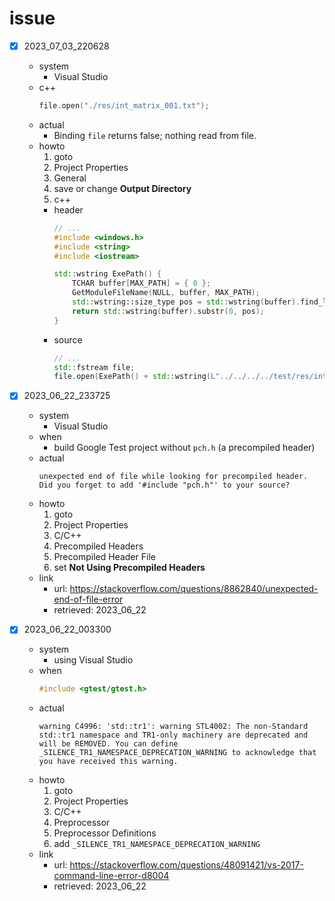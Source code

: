 # issue

- [x] 2023_07_03_220628
  - system
    - Visual Studio
  - c++
    ```cpp
    file.open("./res/int_matrix_001.txt");
    ```
  - actual
    - Binding ``file`` returns false; nothing read from file.
  - howto
    1. goto
      1. Project Properties
      2. General
    2. save or change **Output Directory**
    3. c++
      - header
        ```cpp
        // ...
        #include <windows.h>
        #include <string>
        #include <iostream>

        std::wstring ExePath() {
            TCHAR buffer[MAX_PATH] = { 0 };
            GetModuleFileName(NULL, buffer, MAX_PATH);
            std::wstring::size_type pos = std::wstring(buffer).find_last_of(L"\\/");
            return std::wstring(buffer).substr(0, pos);
        }
        ```
      - source
        ```cpp
        // ...
        std::fstream file;
        file.open(ExePath() + std::wstring(L"../../../../test/res/int_matrix_001.txt");
        ```

- [x] 2023_06_22_233725
  - system
    - Visual Studio
  - when
    - build Google Test project without ``pch.h`` (a precompiled header)
  - actual
    ```
    unexpected end of file while looking for precompiled header. Did you forget to add '#include "pch.h"' to your source?
    ```
  - howto
    1. goto
      1. Project Properties
      2. C/C++
      3. Precompiled Headers
      4. Precompiled Header File
    2. set **Not Using Precompiled Headers**
  - link
    - url: https://stackoverflow.com/questions/8862840/unexpected-end-of-file-error
    - retrieved: 2023_06_22

- [x] 2023_06_22_003300
  - system
    - using Visual Studio
  - when
    ```cpp
    #include <gtest/gtest.h>
    ```
  - actual
    ```
    warning C4996: 'std::tr1': warning STL4002: The non-Standard std::tr1 namespace and TR1-only machinery are deprecated and will be REMOVED. You can define _SILENCE_TR1_NAMESPACE_DEPRECATION_WARNING to acknowledge that you have received this warning.
    ```
  - howto
    1. goto
      1. Project Properties
      2. C/C++
      3. Preprocessor
      4. Preprocessor Definitions
    2. add ``_SILENCE_TR1_NAMESPACE_DEPRECATION_WARNING``
  - link
    - url: https://stackoverflow.com/questions/48091421/vs-2017-command-line-error-d8004
    - retrieved: 2023_06_22
